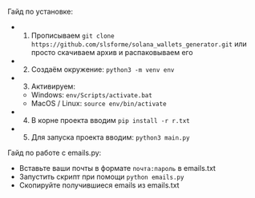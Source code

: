 Гайд по установке:

- 1. Прописываем `git clone https://github.com/slsforme/solana_wallets_generator.git` или просто скачиваем архив и распаковываем его
- 2. Создаём окружение: `python3 -m venv env`
- 3. Активируем: 
    - Windows: `env/Scripts/activate.bat`
    - MacOS / Linux: `source env/bin/activate`
- 4. В корне проекта вводим `pip install -r r.txt`
- 5. Для запуска проекта вводим: `python3 main.py`


Гайд по работе с emails.py:
- Вставьте ваши почты в формате `почта:пароль` в emails.txt
- Запустить скрипт при помощи `python emails.py`
- Скопируйте получившиеся emails из emails.txt
